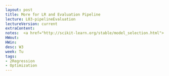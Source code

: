 ```yaml
---
layout: post
title: More for LR and Evaluation Pipeline
lecture: L03-pipelineEvaluation
lectureVersion: current
extraContent: 
notes:  <a href="http://scikit-learn.org/stable/model_selection.html"> Useful API </a> +<a href="https://www.youtube.com/watch?v=aDW44NPhNw0&list=PLs8w1Cdi-zvY9ICoYqu1XV0YoTQgShXw2">Video4 Evaluate</a>
HWout:
HWin:
desc: W3
week: Tu
tags:
- 2Regression
- Optimization
---
```

